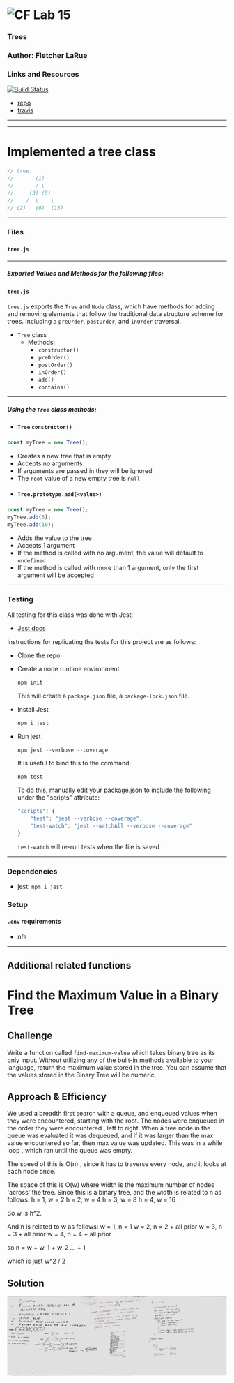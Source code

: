 ![CF](http://i.imgur.com/7v5ASc8.png) Lab 15
=================================================

### Trees

### Author: Fletcher LaRue

### Links and Resources

[![Build Status](https://www.travis-ci.com/asdFletcher/data-structures-and-algorithms.svg?branch=master)](https://www.travis-ci.com/asdFletcher/data-structures-and-algorithms)

* [repo](https://github.com/asdFletcher/data-structures-and-algorithms/tree/master/code-challenges/llMerge)
* [travis](https://www.travis-ci.com/asdFletcher/data-structures-and-algorithms)

---

---

# Implemented a tree class
```js
// tree:
//       (1)
//       / \
//     (3) (5)
//    /  \    \
// (2)   (6)  (15)
```
---
### Files
#### `tree.js`

---
##### Exported Values and Methods for the following files:

#### `tree.js`
`tree.js` exports the `Tree` and `Node` class, which have methods for adding and removing elements that follow the traditional data structure scheme for trees. Including a `preOrder`, `postOrder`, and `inOrder` traversal.


* `Tree` class
    * Methods:
        * `constructor()`
        * `preOrder()`
        * `postOrder()`
        * `inOrder()`
        * `add()`
        * `contains()`

---

##### Using the `Tree` class methods:

- #### `Tree` `constructor()`
```JavaScript
const myTree = new Tree();
```
* Creates a new tree that is empty
* Accepts no arguments
* If arguments are passed in they will be ignored
* The `root` value of a new empty tree is `null`

- #### `Tree.prototype.add(<value>)`
```JavaScript
const myTree = new Tree();
myTree.add(5);
myTree.add(10);
```
* Adds the value to the tree
* Accepts 1 argument
* If the method is called with no argument, the value will default to `undefined`
* If the method is called with more than 1 argument, only the first argument will be accepted


---

### Testing

All testing for this class was done with Jest: 
* [Jest docs](https://jestjs.io/docs/en/getting-started)

Instructions for replicating the tests for this project are as follows:

* Clone the repo.
* Create a node runtime environment

    ```JavaScript
    npm init
    ```
    This will create a `package.json` file, a `package-lock.json` file.

* Install Jest

    ```JavaScript
    npm i jest
    ```
* Run jest
    ```JavaScript
    npm jest --verbose --coverage
    ```
    It is useful to bind this to the command:
    ```JavaScript
    npm test
    ```
    To do this, manually edit your package.json to include the following under the "scripts" attribute:
    ```Javascript
    "scripts": {
        "test": "jest --verbose --coverage",
        "test-watch": "jest --watchAll --verbose --coverage"
    }
    ```
    `test-watch` will re-run tests when the file is saved


---

### Dependencies

* jest: `npm i jest`


### Setup
#### `.env` requirements
* n/a

--- 

## Additional related functions

# Find the Maximum Value in a Binary Tree


## Challenge
Write a function called `find-maximum-value` which takes binary tree as its only input. Without utilizing any of the built-in methods available to your language, return the maximum value stored in the tree. You can assume that the values stored in the Binary Tree will be numeric.

## Approach & Efficiency
We used a breadth first search with a queue, and enqueued values when they were encountered, starting with the root. The nodes were enqueued in the order they were encountered , left to right. When a tree node in the queue was evaluated it was dequeued, and if it was larger than the max value encountered so far, then max value was updated. This was in a while loop , which ran until the queue was empty.

The speed of this is O(n) , since it has to traverse every node, and it looks at each node once.

The space of this is O(w) where width is the maximum number of nodes 'across' the tree. Since this is a binary tree, and the width is related to n as follows:
h = 1, w = 2
h = 2, w = 4
h = 3, w = 8
h = 4, w = 16

So w is h^2. 

And n is related to w as follows:
w = 1, n = 1
w = 2, n = 2 + all prior
w = 3, n = 3 + all prior
w = 4, n = 4 + all prior

so n = w + w-1 + w-2 ... + 1

which is just w^2 / 2


## Solution

![](./assets/find-maximum-value.jpg)

